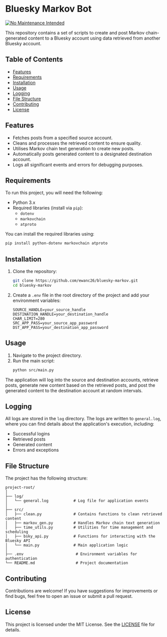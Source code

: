 # Bluesky Markov Bot

[![No Maintenance Intended](http://unmaintained.tech/badge.svg)](http://unmaintained.tech/)

This repository contains a set of scripts to create and post Markov chain-generated content to a Bluesky account using data retrieved from another Bluesky account.

## Table of Contents

- [Features](#features)
- [Requirements](#requirements)
- [Installation](#installation)
- [Usage](#usage)
- [Logging](#logging)
- [File Structure](#file-structure)
- [Contributing](#contributing)
- [License](#license)

## Features

- Fetches posts from a specified source account.
- Cleans and processes the retrieved content to ensure quality.
- Utilises Markov chain text generation to create new posts.
- Automatically posts generated content to a designated destination account.
- Logs all significant events and errors for debugging purposes.

## Requirements

To run this project, you will need the following:

- Python 3.x
- Required libraries (install via `pip`):
  - `dotenv`
  - `markovchain`
  - `atproto`

You can install the required libraries using:
```bash
pip install python-dotenv markovchain atproto
```

## Installation

1. Clone the repository:
   ```bash
   git clone https://github.com/ewanc26/bluesky-markov.git
   cd bluesky-markov
   ```

2. Create a `.env` file in the root directory of the project and add your environment variables:
   ```plaintext
   SOURCE_HANDLE=your_source_handle
   DESTINATION_HANDLE=your_destination_handle
   CHAR_LIMIT=280
   SRC_APP_PASS=your_source_app_password
   DST_APP_PASS=your_destination_app_password
   ```

## Usage

1. Navigate to the project directory.
2. Run the main script:
   ```bash
   python src/main.py
   ```

The application will log into the source and destination accounts, retrieve posts, generate new content based on the retrieved posts, and post the generated content to the destination account at random intervals.

## Logging

All logs are stored in the `log` directory. The logs are written to `general.log`, where you can find details about the application's execution, including:

- Successful logins
- Retrieved posts
- Generated content
- Errors and exceptions

## File Structure

The project has the following structure:

```
project-root/
│
├── log/
│   └── general.log           # Log file for application events
│
├── src/
│   ├── clean.py              # Contains functions to clean retrieved content
│   ├── markov_gen.py         # Handles Markov chain text generation
│   ├── time_utils.py         # Utilities for time management and scheduling
│   ├── bsky_api.py           # Functions for interacting with the Bluesky API
│   └── main.py               # Main application logic
│
├── .env                       # Environment variables for authentication
└── README.md                  # Project documentation
```

## Contributing

Contributions are welcome! If you have suggestions for improvements or find bugs, feel free to open an issue or submit a pull request.

## License

This project is licensed under the MIT License. See the [LICENSE](LICENSE) file for details.
